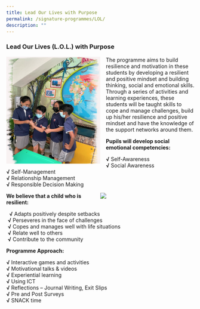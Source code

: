 ```yaml
---
title: Lead Our Lives with Purpose
permalink: /signature-programmes/LOL/
description: ""
---
```

### Lead Our Lives (L.O.L.) with Purpose

<img src="/images/lolwp1.png" style="width:50%;margin-right:15px;" align = "left">

The programme aims to build resilience and motivation in these students by developing a resilient and positive mindset and building thinking, social and emotional skills. Through a series of activities and learning experiences, these students will be taught skills to cope and manage challenges, build up his/her resilience and positive mindset and have the knowledge of the support networks around them.

**Pupils will develop social emotional competencies:**

**√** Self-Awareness  
**√** Social Awareness  
**√** Self-Management  
**√** Relationship Management  
**√** Responsible Decision Making

<img src="/images/lolwp2.png" style="width:50%;margin-left:15px;" align = "right">

**We believe that a child who is resilient:**

  **√** Adapts positively despite setbacks  
 **√** Perseveres in the face of challenges  
 **√** Copes and manages well with life situations  
 **√** Relate well to others  
 **√** Contribute to the community
		
**Programme Approach:**

**√** Interactive games and activities  
**√** Motivational talks & videos   
**√** Experiential learning  
**√** Using ICT   
**√** Reflections – Journal Writing, Exit Slips  
**√** Pre and Post Surveys  
**√** SNACK time